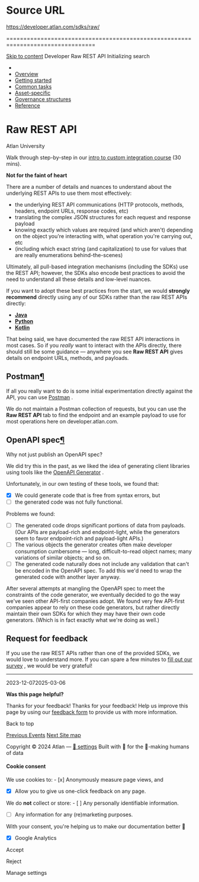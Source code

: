 # Source URL
https://developer.atlan.com/sdks/raw/

================================================================================

<!--
canonical: https://developer.atlan.com/sdks/raw/
meta-content-security-policy: object-src 'none'; base-uri 'self'; manifest-src 'self'; media-src 'self';
meta-description: We recommend using one of our SDKs, which ultimately use these REST APIs.
meta-generator: mkdocs-1.6.1, mkdocs-material-9.6.14
meta-og-description: We recommend using one of our SDKs, which ultimately use these REST APIs.
meta-og-image: https://developer.atlan.com/assets/images/social/sdks/raw.png
meta-og-image-height: 630
meta-og-image-type: image/png
meta-og-image-width: 1200
meta-og-title: Raw REST API - Developer
meta-og-type: website
meta-og-url: https://developer.atlan.com/sdks/raw/
meta-twitter:card: summary_large_image
meta-twitter:description: We recommend using one of our SDKs, which ultimately use these REST APIs.
meta-twitter:image: https://developer.atlan.com/assets/images/social/sdks/raw.png
meta-twitter:title: Raw REST API - Developer
meta-viewport: width=device-width,initial-scale=1
title: Raw REST API - Developer
-->

[Skip to content](#raw-rest-api) Developer Raw REST API Initializing search 

* 
* [Overview](../..)
* [Getting started](../../getting-started/)
* [Common tasks](../../snippets/)
* [Asset\-specific](../../patterns/)
* [Governance structures](../../governance/)
* [Reference](../../reference/)

Raw REST API
============

Atlan University

Walk through step\-by\-step in our [intro to custom integration course](https://university.atlan.com/training/e12dcbe2-0ad9-11ee-8e89-06e5f0a66511/overview) (30 mins).

**Not for the faint of heart**

There are a number of details and nuances to understand about the underlying REST APIs to use them most effectively:

* the underlying REST API communications (HTTP protocols, methods, headers, endpoint URLs, response codes, etc)
* translating the complex JSON structures for each request and response payload
* knowing exactly which values are required (and which aren't) depending on the object you're interacting with, what operation you're carrying out, etc
* (including which exact string (and capitalization) to use for values that are really enumerations behind\-the\-scenes)

Ultimately, all pull\-based integration mechanisms (including the SDKs) use the REST API; however, the SDKs also encode best practices to avoid the need to understand all these details and low\-level nuances.

If you want to adopt these best practices from the start, we would **strongly recommend** directly using any of our SDKs rather than the raw REST APIs directly:

* [**Java**](../java/)
* [**Python**](../python/)
* [**Kotlin**](../kotlin/)

That being said, we have documented the raw REST API interactions in most cases. So if you *really* want to interact with the APIs directly, there should still be some guidance — anywhere you see **Raw REST API** gives details on endpoint URLs, methods, and payloads.

Postman[¶](#postman "Permanent link")
-------------------------------------

If all you really want to do is some initial experimentation directly against the API, you can use [Postman](https://getpostman.com) .

We do not maintain a Postman collection of requests, but you can use the **Raw REST API** tab to find the endpoint and an example payload to use for most operations here on developer.atlan.com.

OpenAPI spec[¶](#openapi-spec "Permanent link")
-----------------------------------------------

Why not just publish an OpenAPI spec?

We did try this in the past, as we liked the idea of generating client libraries using tools like the [OpenAPI Generator](https://openapi-generator.tech/) .

Unfortunately, in our own testing of these tools, we found that:

- [x] We could generate code that is free from syntax errors, but
- [ ] the generated code was not fully functional.

Problems we found:

- [ ] The generated code drops significant portions of data from payloads. (Our APIs are payload\-rich and endpoint\-light, while the generators seem to favor endpoint\-rich and payload\-light APIs.)
- [ ] The various objects the generator creates often make developer consumption cumbersome — long, difficult\-to\-read object names; many variations of similar objects; and so on.
- [ ] The generated code naturally does not include any validation that can't be encoded in the OpenAPI spec. To add this we'd need to wrap the generated code with another layer anyway.

After several attempts at mangling the OpenAPI spec to meet the constraints of the code generator, we eventually decided to go the way we've seen other API\-first companies adopt. We found very few API\-first companies appear to rely on these code generators, but rather directly maintain their own SDKs for which they may have their own code generators. (Which is in fact exactly what we're doing as well.)

Request for feedback
--------------------

If you use the raw REST APIs rather than one of the provided SDKs, we would love to understand more. If you can spare a few minutes to [fill out our survey](https://docs.google.com/forms/d/e/1FAIpQLSefT0YDg3IOTTP30YKQjwPaWCaKmBKyrGFdHFgUY-lEfdz2NA/viewform?usp=sf_link) , we would be very grateful!

---

2023\-12\-072025\-03\-06

**Was this page helpful?**

Thanks for your feedback! Thanks for your feedback! Help us improve this page by using our [feedback form](https://docs.google.com/forms/d/e/1FAIpQLScfoq7vqEn8S4QvN0ehPp0MRy6WYK5x-okJDqD69lHgoPPWtg/viewform?usp=pp_url&entry.1800719315=/sdks/raw/) to provide us with more information. 

Back to top

[Previous Events](../events/) [Next Site map](../../concepts/) 

Copyright © 2024 Atlan — [🍪 settings](#__consent) 
Built with 💙 for the 🤖\-making humans of data 

#### Cookie consent

We use cookies to: - [x] Anonymously measure page views, and
- [x] Allow you to give us one\-click feedback on any page.

 We do **not** collect or store: - [ ] Any personally identifiable information.
- [ ] Any information for any (re)marketing purposes.

 With your consent, you're helping us to make our documentation better 💙

- [x] Google Analytics

Accept

Reject

Manage settings

